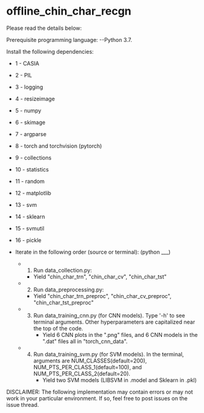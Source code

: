 # offline_chin_char_recgn
Please read the details below:

Prerequisite programming language: 
--Python 3.7.

Install the following dependencies: 
 - 1 - CASIA 
 - 2 - PIL 
 - 3 - logging
 - 4 - resizeimage
 - 5 - numpy
 - 6 - skimage
 - 7 - argparse
 - 8 - torch and torchvision (pytorch)
 - 9 - collections
 - 10 - statistics
 - 11 - random
 - 12 - matplotlib
 - 13 - svm
 - 14 - sklearn
 - 15 - svmutil
 - 16 - pickle
      
- Iterate in the following order (source or terminal): (python ___)
  - 1. Run data_collection.py:
      - Yield "chin_char_trn", "chin_char_cv", "chin_char_tst"      
  - 2. Run data_preprocessing.py:
      - Yield "chin_char_trn_preproc", "chin_char_cv_preproc", "chin_char_tst_preproc"
  - 3. Run data_training_cnn.py (for CNN models). Type '-h' to see terminal arguments. Other hyperparameters are capitalized near the top of the code. 
       - Yield 6 CNN plots in  the ".png" files, and 6 CNN models in the ".dat" files all in "torch_cnn_data".
  - 4. Run data_training_svm.py (for SVM models). 
            In the terminal, arguments are NUM_CLASSES(default=200), NUM_PTS_PER_CLASS_1(default=100), and NUM_PTS_PER_CLASS_2(default=20).
       - Yield two SVM models (LIBSVM in .model and Sklearn in .pkl)
       
DISCLAIMER: The following implementation may contain errors or may not work in your particular environment. 
            If so, feel free to post issues on the issue thread.

